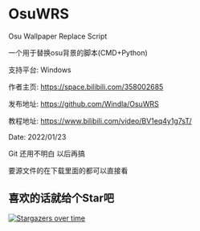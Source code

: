 # OsuWRS
Osu Wallpaper Replace Script

一个用于替换osu背景的脚本(CMD+Python)

支持平台: Windows

作者主页: https://space.bilibili.com/358002685

发布地址: https://github.com/Windla/OsuWRS

教程地址: https://www.bilibili.com/video/BV1eq4y1g7sT/


Date: 2022/01/23

Git 还用不明白 以后再搞

要源文件的在下载里面的都可以直接看



## 喜欢的话就给个Star吧
[![Stargazers over time](https://starchart.cc/Windla/OsuWRS.svg)](https://starchart.cc/Windla/OsuWRS)
